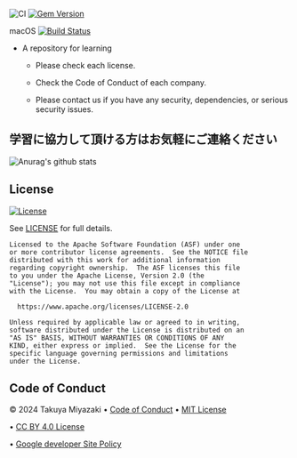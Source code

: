 
![CI](https://github.com/Takuya-Miyazaki/github.io/workflows/CI/badge.svg?branch=main)
[![Gem Version](https://badge.fury.io/rb/line-bot-api.svg)](https://badge.fury.io/rb/line-bot-api)

macOS [![Build Status](https://ci.swift.org/job/oss-swift-package-macos/lastCompletedBuild/badge/icon)](https://ci.swift.org/job/oss-swift-package-macos)


* A repository for learning

  * Please check each license.

  * Check the Code of Conduct of each company.
  
  * Please contact us if you have any security, dependencies, or serious security issues.


## 学習に協力して頂ける方はお気軽にご連絡ください



![Anurag's github stats](https://github-readme-stats.vercel.app/api?username=Takuya-Miyazaki&show_icons=true&theme=radical)


## License

[![License](https://img.shields.io/badge/License-Apache%202.0-blue.svg)](https://opensource.org/licenses/Apache-2.0)



See [LICENSE]([LICENSE](https://opensource.org/licenses/Apache-2.0)) for full details.

    Licensed to the Apache Software Foundation (ASF) under one
    or more contributor license agreements.  See the NOTICE file
    distributed with this work for additional information
    regarding copyright ownership.  The ASF licenses this file
    to you under the Apache License, Version 2.0 (the
    "License"); you may not use this file except in compliance
    with the License.  You may obtain a copy of the License at

      https://www.apache.org/licenses/LICENSE-2.0

    Unless required by applicable law or agreed to in writing,
    software distributed under the License is distributed on an
    "AS IS" BASIS, WITHOUT WARRANTIES OR CONDITIONS OF ANY
    KIND, either express or implied.  See the License for the
    specific language governing permissions and limitations
    under the License.




## Code of Conduct

&copy; 2024 Takuya Miyazaki &bull; [Code of Conduct](https://www.contributor-covenant.org/version/2/1/code_of_conduct/code_of_conduct.md) &bull; [MIT License](https://gh.io/mit)

&bull; [CC BY 4.0 License](https://creativecommons.org/licenses/by/4.0/)

&bull; [Google developer Site Policy](https://developers.google.com/terms/site-policies?)






</footer>


